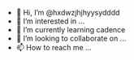 - 👋 Hi, I’m @hxdwzjhjhyysydddd
- 👀 I’m interested in ...
- 🌱 I’m currently learning cadence
- 💞️ I’m looking to collaborate on ...
- 📫 How to reach me ...

<!---
hxdwzjhjhyysydddd/hxdwzjhjhyysydddd is a ✨ special ✨ repository because its `README.md` (this file) appears on your GitHub profile.
You can click the Preview link to take a look at your changes.
--->
